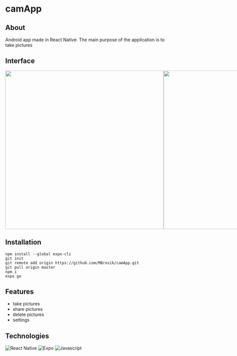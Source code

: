 # camApp

## About
Android app made in React Native. The main purpose of the application is to take pictures

## Interface
<div style="display:flex; justify-content:space-between; width:100%;">
  <img src="https://user-images.githubusercontent.com/63966121/180058412-a69d2b11-f4c4-4af0-8e8e-aab0ad01c32e.png" height="500"/>
  <img src="https://user-images.githubusercontent.com/63966121/180058609-fa16dc77-fb2a-4cff-8cd1-827088f179c9.png" height="500"/>
  <img src="https://user-images.githubusercontent.com/63966121/180058765-00f4bcc4-5bbb-48d5-b6c7-fa877bd98564.png" height="500"/>
</div>


## Installation
```
npm install --global expo-cli
git init
git remote add origin https://github.com/MBrosik/camApp.git
git pull origin master
npm i
expo go
```

## Features
- take pictures
- share pictures
- delete pictures
- settings

## Technologies
![React Native](https://img.shields.io/badge/React_Native-20232A?style=for-the-badge&logo=react&logoColor=61DAFB)
![Expo](https://img.shields.io/badge/expo-20232A?style=for-the-badge&logo=expo&logoColor=bcc3cd)
![Javascript](https://img.shields.io/badge/JavaScript-F7DF1E?style=for-the-badge&logo=javascript&logoColor=black)